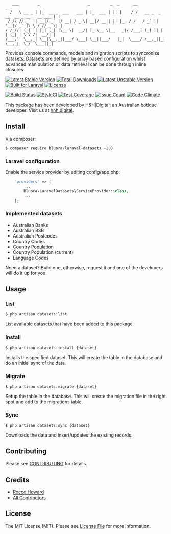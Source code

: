  ```
    ___        _                     _         _  _      __                                 _
   /   \ __ _ | |_  __ _  ___   ___ | |_  ___ | || |    / /   __ _  _ __  __ _ __   __ ___ | |
  / /\ // _` || __|/ _` |/ __| / _ \| __|/ __|| || |_  / /   / _` || '__|/ _` |\ \ / // _ \| |
 / /_//| (_| || |_| (_| |\__ \|  __/| |_ \__ \|__   _|/ /___| (_| || |  | (_| | \ V /|  __/| |
/___,'  \__,_| \__|\__,_||___/ \___| \__||___/   |_|  \____/ \__,_||_|   \__,_|  \_/  \___||_|
```

Provides console commands, models and migration scripts to syncronize datasets. Datasets are defined by array based configuration whilst advanced manipulation or data retrieval can be done through inline closures.

[![Latest Stable Version](https://poser.pugx.org/bluora/laravel-datasets/v/stable.svg)](https://packagist.org/packages/bluora/laravel-datasets) [![Total Downloads](https://poser.pugx.org/bluora/laravel-datasets/downloads.svg)](https://packagist.org/packages/bluora/laravel-datasets) [![Latest Unstable Version](https://poser.pugx.org/bluora/laravel-datasets/v/unstable.svg)](https://packagist.org/packages/bluora/laravel-datasets) [![Built for Laravel](https://img.shields.io/badge/Built_for-Laravel-green.svg)](https://laravel.com/) [![License](https://poser.pugx.org/bluora/laravel-datasets/license.svg)](https://packagist.org/packages/bluora/laravel-datasets)

[![Build Status](https://travis-ci.org/bluora/laravel-datasets.svg?branch=master)](https://travis-ci.org/bluora/laravel-datasets) [![StyleCI](https://styleci.io/repos/77605381/shield?branch=master)](https://styleci.io/repos/77605381) [![Test Coverage](https://codeclimate.com/github/bluora/laravel-datasets/badges/coverage.svg)](https://codeclimate.com/github/bluora/laravel-datasets/coverage) [![Issue Count](https://codeclimate.com/github/bluora/laravel-datasets/badges/issue_count.svg)](https://codeclimate.com/github/bluora/laravel-datasets) [![Code Climate](https://codeclimate.com/github/bluora/laravel-datasets/badges/gpa.svg)](https://codeclimate.com/github/bluora/laravel-datasets) 

This package has been developed by H&H|Digital, an Australian botique developer. Visit us at [hnh.digital](http://hnh.digital).

## Install

Via composer:

`$ composer require bluora/laravel-datasets ~1.0`

### Laravel configuration

Enable the service provider by editing config/app.php:

```php
    'providers' => [
        ...
        Bluora\LaravelDatasets\ServiceProvider::class,
        ...
    ];
```

### Implemented datasets

* Australian Banks
* Australian BSB
* Australian Postcodes
* Country Codes
* Country Population
* Country Population (current)
* Language Codes

Need a dataset? Build one, otherwise, request it and one of the developers will do it up for you.

## Usage

### List

`$ php artisan datasets:list`

List available datasets that have been added to this package.

### Install

`$ php artisan datasets:install {dataset}`

Installs the specified dataset. This will create the table in the database and do an initial sync of the data.

### Migrate

`$ php artisan datasets:migrate {dataset}`

Setup the table in the database. This will create the migration file in the right spot and add to the migrations table.

### Sync

`$ php artisan datasets:sync {dataset}`

Downloads the data and insert/updates the existing records.

## Contributing

Please see [CONTRIBUTING](https://github.com/bluora/laravel-datasets/blob/master/CONTRIBUTING.md) for details.

## Credits

* [Rocco Howard](https://github.com/therocis)
* [All Contributors](https://github.com/bluora/laravel-datasets/contributors)

## License

The MIT License (MIT). Please see [License File](https://github.com/bluora/laravel-datasets/blob/master/LICENSE) for more information.
